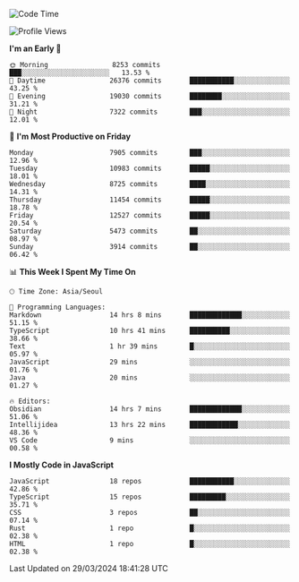 <!--START_SECTION:waka-->
![Code Time](http://img.shields.io/badge/Code%20Time-5%2C845%20hrs%2022%20mins-blue)

![Profile Views](http://img.shields.io/badge/Profile%20Views-0-blue)

**I'm an Early 🐤** 

```text
🌞 Morning                8253 commits        ███░░░░░░░░░░░░░░░░░░░░░░   13.53 % 
🌆 Daytime                26376 commits       ███████████░░░░░░░░░░░░░░   43.25 % 
🌃 Evening                19030 commits       ████████░░░░░░░░░░░░░░░░░   31.21 % 
🌙 Night                  7322 commits        ███░░░░░░░░░░░░░░░░░░░░░░   12.01 % 
```
📅 **I'm Most Productive on Friday** 

```text
Monday                   7905 commits        ███░░░░░░░░░░░░░░░░░░░░░░   12.96 % 
Tuesday                  10983 commits       █████░░░░░░░░░░░░░░░░░░░░   18.01 % 
Wednesday                8725 commits        ████░░░░░░░░░░░░░░░░░░░░░   14.31 % 
Thursday                 11454 commits       █████░░░░░░░░░░░░░░░░░░░░   18.78 % 
Friday                   12527 commits       █████░░░░░░░░░░░░░░░░░░░░   20.54 % 
Saturday                 5473 commits        ██░░░░░░░░░░░░░░░░░░░░░░░   08.97 % 
Sunday                   3914 commits        ██░░░░░░░░░░░░░░░░░░░░░░░   06.42 % 
```


📊 **This Week I Spent My Time On** 

```text
🕑︎ Time Zone: Asia/Seoul

💬 Programming Languages: 
Markdown                 14 hrs 8 mins       █████████████░░░░░░░░░░░░   51.15 % 
TypeScript               10 hrs 41 mins      ██████████░░░░░░░░░░░░░░░   38.66 % 
Text                     1 hr 39 mins        █░░░░░░░░░░░░░░░░░░░░░░░░   05.97 % 
JavaScript               29 mins             ░░░░░░░░░░░░░░░░░░░░░░░░░   01.76 % 
Java                     20 mins             ░░░░░░░░░░░░░░░░░░░░░░░░░   01.27 % 

🔥 Editors: 
Obsidian                 14 hrs 7 mins       █████████████░░░░░░░░░░░░   51.06 % 
Intellijidea             13 hrs 22 mins      ████████████░░░░░░░░░░░░░   48.36 % 
VS Code                  9 mins              ░░░░░░░░░░░░░░░░░░░░░░░░░   00.58 % 
```

**I Mostly Code in JavaScript** 

```text
JavaScript               18 repos            ███████████░░░░░░░░░░░░░░   42.86 % 
TypeScript               15 repos            █████████░░░░░░░░░░░░░░░░   35.71 % 
CSS                      3 repos             ██░░░░░░░░░░░░░░░░░░░░░░░   07.14 % 
Rust                     1 repo              █░░░░░░░░░░░░░░░░░░░░░░░░   02.38 % 
HTML                     1 repo              █░░░░░░░░░░░░░░░░░░░░░░░░   02.38 % 
```




 Last Updated on 29/03/2024 18:41:28 UTC
<!--END_SECTION:waka-->
